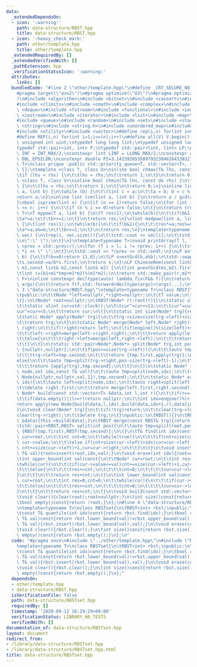 ```yaml
---
data:
  _extendedDependsOn:
  - icon: ':warning:'
    path: data-structure/RBST.hpp
    title: data-structure/RBST.hpp
  - icon: ':heavy_check_mark:'
    path: other/template.hpp
    title: other/template.hpp
  _extendedRequiredBy: []
  _extendedVerifiedWith: []
  _pathExtension: hpp
  _verificationStatusIcon: ':warning:'
  attributes:
    links: []
  bundledCode: "#line 2 \"other/template.hpp\"\n#define _CRT_SECURE_NO_WARNINGS\n\
    #pragma target(\"avx2\")\n#pragma optimize(\"O3\")\n#pragma optimize(\"unroll-loops\"\
    )\n#include <algorithm>\n#include <bitset>\n#include <cassert>\n#include <cfloat>\n\
    #include <climits>\n#include <cmath>\n#include <complex>\n#include <ctime>\n#include\
    \ <deque>\n#include <fstream>\n#include <functional>\n#include <iomanip>\n#include\
    \ <iostream>\n#include <iterator>\n#include <list>\n#include <map>\n#include <memory>\n\
    #include <queue>\n#include <random>\n#include <set>\n#include <stack>\n#include\
    \ <string>\n#include <string.h>\n#include <unordered_map>\n#include <unordered_set>\n\
    #include <utility>\n#include <vector>\n#define rep(i,n) for(int i=0;i<(n);i++)\n\
    #define REP(i,n) for(int i=1;i<=(n);i++)\n#define all(V) V.begin(),V.end()\ntypedef\
    \ unsigned int uint;\ntypedef long long lint;\ntypedef unsigned long long ulint;\n\
    typedef std::pair<int, int> P;\ntypedef std::pair<lint, lint> LP;\nconstexpr int\
    \ INF = INT_MAX/2;\nconstexpr lint LINF = LLONG_MAX/2;\nconstexpr double eps =\
    \ DBL_EPSILON;\nconstexpr double PI=3.141592653589793238462643383279;\ntemplate<class\
    \ T>\nclass prique :public std::priority_queue<T, std::vector<T>, std::greater<T>>\
    \ {};\ntemplate <class T, class U>\ninline bool chmax(T& lhs, const U& rhs) {\n\
    \tif (lhs < rhs) {\n\t\tlhs = rhs;\n\t\treturn 1;\n\t}\n\treturn 0;\n}\ntemplate\
    \ <class T, class U>\ninline bool chmin(T& lhs, const U& rhs) {\n\tif (lhs > rhs)\
    \ {\n\t\tlhs = rhs;\n\t\treturn 1;\n\t}\n\treturn 0;\n}\ninline lint gcd(lint\
    \ a, lint b) {\n\twhile (b) {\n\t\tlint c = a;\n\t\ta = b; b = c % b;\n\t}\n\t\
    return a;\n}\ninline lint lcm(lint a, lint b) {\n\treturn a / gcd(a, b) * b;\n\
    }\nbool isprime(lint n) {\n\tif (n == 1)return false;\n\tfor (int i = 2; i * i\
    \ <= n; i++) {\n\t\tif (n % i == 0)return false;\n\t}\n\treturn true;\n}\ntemplate<typename\
    \ T>\nT mypow(T a, lint b) {\n\tT res(1);\n\twhile(b){\n\t\tif(b&1)res*=a;\n\t\
    \ta*=a;\n\t\tb>>=1;\n\t}\n\treturn res;\n}\nlint modpow(lint a, lint b, lint m)\
    \ {\n\tlint res(1);\n\twhile(b){\n\t\tif(b&1){\n\t\t\tres*=a;res%=m;\n\t\t}\n\t\
    \ta*=a;a%=m;\n\t\tb>>=1;\n\t}\n\treturn res;\n}\ntemplate<typename T>\nvoid printArray(std::vector<T>&\
    \ vec) {\n\trep(i, vec.size()){\n\t\tstd::cout << vec[i];\n\t\tstd::cout<<(i==(int)vec.size()-1?\"\
    \\n\":\" \");\n\t}\n}\ntemplate<typename T>\nvoid printArray(T l, T r) {\n\tT\
    \ rprev = std::prev(r);\n\tfor (T i = l; i != rprev; i++) {\n\t\tstd::cout <<\
    \ *i << \" \";\n\t}\n\tstd::cout << *rprev << std::endl;\n}\nLP extGcd(lint a,lint\
    \ b) {\n\tif(b==0)return {1,0};\n\tLP s=extGcd(b,a%b);\n\tstd::swap(s.first,s.second);\n\
    \ts.second-=a/b*s.first;\n\treturn s;\n}\nLP ChineseRem(const lint& b1,const lint&\
    \ m1,const lint& b2,const lint& m2) {\n\tlint p=extGcd(m1,m2).first;\n\tlint tmp=(b2-b1)*p%m2;\n\
    \tlint r=(b1+m1*tmp+m1*m2)%(m1*m2);\n\treturn std::make_pair(r,m1*m2);\n}\ntemplate<typename\
    \ F>\ninline constexpr decltype(auto) lambda_fix(F&& f){\n\treturn [f=std::forward<F>(f)](auto&&...\
    \ args){\n\t\treturn f(f,std::forward<decltype(args)>(args)...);\n\t};\n}\n#line\
    \ 3 \"data-structure/RBST.hpp\"\ntemplate<typename T>\nclass RBST{\n\tclass Node{\n\
    \tpublic:\n\t\tNode *left=nullptr,*right=nullptr;\n\t\tT value;\n\t\tint size;\n\
    \t};\n\tNode* root=nullptr;\n\tRBST(Node* r):root(r){}\n\tstatic ulint engine(){\n\
    \t\tstatic ulint cur=std::clock();\n\t\tcur^=cur<<13;\n\t\tcur^=cur>>17;\n\t\t\
    cur^=cur<<5;\n\t\treturn cur;\n\t}\n\tstatic int size(Node* trg){return trg?trg->size:0;}\n\
    \tstatic Node* apply(Node* trg){\n\t\ttrg->size=size(trg->left)+size(trg->right)+1;\n\
    \t\treturn trg;\n\t}\n\tstatic Node* merge(Node* left,Node* right){\n\t\tif(!left)return\
    \ right;\n\t\tif(!right)return left;\n\t\tif(engine()%(size(left)+size(right))<size(left)){\n\
    \t\t\tleft->right=merge(left->right,right);\n\t\t\treturn apply(left);\n\t\t}\n\
    \t\telse{\n\t\t\tright->left=merge(left,right->left);\n\t\t\treturn apply(right);\n\
    \t\t}\n\t}\n\tstatic std::pair<Node*,Node*> split(Node* trg,int pos){\n\t\tif(!trg)return\
    \ {nullptr,nullptr};\n\t\tif(pos<=size(trg->left)){\n\t\t\tauto tmp=split(trg->left,pos);\n\
    \t\t\ttrg->left=tmp.second;\n\t\t\treturn {tmp.first,apply(trg)};\n\t\t}\n\t\t\
    else{\n\t\t\tauto tmp=split(trg->right,pos-size(trg->left)-1);\n\t\t\ttrg->right=tmp.first;\n\
    \t\t\treturn {apply(trg),tmp.second};\n\t\t}\n\t}\n\tstatic Node* insert(Node*\
    \ node,int idx,const T& val){\n\t\tauto tmp=split(node,idx);\n\t\treturn merge(merge(tmp.first,new\
    \ Node{nullptr,nullptr,val,1}),tmp.second);\n\t}\n\tstatic Node* erase(Node* node,int\
    \ idx){\n\t\tauto left=split(node,idx);\n\t\tauto right=split(left.second,1);\n\
    \t\tdelete right.first;\n\t\treturn merge(left.first,right.second);\n\t}\n\tstatic\
    \ Node* build(const std::vector<T> &data,int l,int r){\n\t\tif(r==-1)r=data.size();\n\
    \t\tif(data.empty()||l>=r)return nullptr;\n\t\tint idx=engine()%(r-l)+l;\n\t\t\
    return apply(new Node{build(data,l,idx),build(data,idx+1,r),data[idx],1});\n\t\
    }\n\tvoid clear(Node* trg){\n\t\tif(!trg)return;\n\t\tclear(trg->left);\n\t\t\
    clear(trg->right);\n\t\tdelete trg;\n\t}\npublic:\n\tRBST(){}\n\tRBST(const std::vector<T>\
    \ &data){this->build(data);}\n\tRBST merge(const RBST& trg){return RBST(merge(root,trg.root));}\n\
    \tstd::pair<RBST,RBST> split(int pos){\n\t\tauto tmp=split(root,pos);\n\t\treturn\
    \ {RBST(tmp.first),RBST(tmp.second)};\n\t}\n\tT& find(int idx)const{\n\t\tNode*\
    \ cur=root;\n\t\tint cnt=0;\n\t\twhile(true){\n\t\t\tif(cnt+size(cur->left)==idx)return\
    \ cur->value;\n\t\t\telse if(cnt+size(cur->left)>idx)cur=cur->left;\n\t\t\telse\
    \ cnt+=size(cur->left)+1,cur=cur->right;\n\t\t}\n\t}\n\tvoid insert(int idx,const\
    \ T& val){root=insert(root,idx,val);}\n\tvoid erase(int idx){root=erase(root,idx);}\n\
    \tint upper_bound(int val)const{\n\t\tNode* cur=root;\n\t\tint res=0,cnt=0;\n\t\
    \twhile(cur){\n\t\t\tif(cur->value<=val)cnt+=size(cur->left)+1,cur=cur->right;\n\
    \t\t\telse{\n\t\t\t\tres+=cnt;\n\t\t\t\tcnt=0;\n\t\t\t\tcur=cur->left;\n\t\t\t\
    }\n\t\t}\n\t\treturn res+cnt;\n\t}\n\tint lower_bound(int val)const{\n\t\tNode*\
    \ cur=root;\n\t\tint res=0,cnt=0;\n\t\twhile(cur){\n\t\t\tif(cur->value<val)cnt+=size(cur->left)+1,cur=cur->right;\n\
    \t\t\telse{\n\t\t\t\tres+=cnt;\n\t\t\t\tcnt=0;\n\t\t\t\tcur=cur->left;\n\t\t\t\
    }\n\t\t}\n\t\treturn res+cnt;\n\t}\n\tvoid build(const std::vector<T> &data){root=build(data,0,-1);}\n\
    \tvoid clear(){clear(root);root=nullptr;}\n\tint size()const{return empty()?0:root->size;}\n\
    \tbool empty()const{return !root;}\n};\n#line 4 \"data-structure/RBSTset.hpp\"\
    \ntemplate<typename T>\nclass RBSTset{\n\tRBST<int> rbst;\npublic:\n\tRBSTset(){}\n\
    \tconst T& quantile(int idx)const{return rbst.find(idx);}\n\tbool contains(const\
    \ T& val)const{return rbst.lower_bound(val)!=rbst.upper_bound(val);}\n\tvoid insert(const\
    \ T& val){rbst.insert(rbst.lower_bound(val),val);}\n\tvoid erase(const T& val){rbst.erase(rbst.lower_bound(val));}\n\
    \tvoid clear(){rbst.clear();}\n\tint size()const{return rbst.size();}\n\tbool\
    \ empty()const{return rbst.empty();}\n};\n"
  code: "#pragma once\n#include \"../other/template.hpp\"\n#include \"RBST.hpp\"\n\
    template<typename T>\nclass RBSTset{\n\tRBST<int> rbst;\npublic:\n\tRBSTset(){}\n\
    \tconst T& quantile(int idx)const{return rbst.find(idx);}\n\tbool contains(const\
    \ T& val)const{return rbst.lower_bound(val)!=rbst.upper_bound(val);}\n\tvoid insert(const\
    \ T& val){rbst.insert(rbst.lower_bound(val),val);}\n\tvoid erase(const T& val){rbst.erase(rbst.lower_bound(val));}\n\
    \tvoid clear(){rbst.clear();}\n\tint size()const{return rbst.size();}\n\tbool\
    \ empty()const{return rbst.empty();}\n};"
  dependsOn:
  - other/template.hpp
  - data-structure/RBST.hpp
  isVerificationFile: false
  path: data-structure/RBSTset.hpp
  requiredBy: []
  timestamp: '2020-09-12 16:29:29+09:00'
  verificationStatus: LIBRARY_NO_TESTS
  verifiedWith: []
documentation_of: data-structure/RBSTset.hpp
layout: document
redirect_from:
- /library/data-structure/RBSTset.hpp
- /library/data-structure/RBSTset.hpp.html
title: data-structure/RBSTset.hpp
---
```

